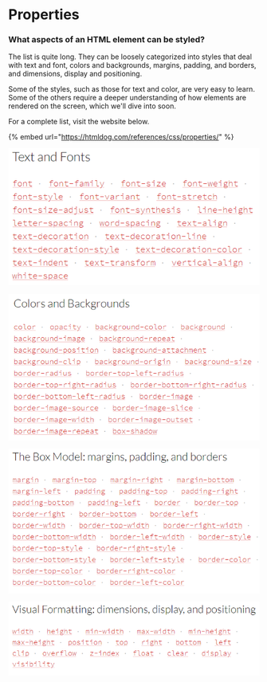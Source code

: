 # Properties

### What aspects of an HTML element can be styled?

The list is quite long. They can be loosely categorized into styles that deal with text and font, colors and backgrounds, margins, padding, and borders, and dimensions, display and positioning.

Some of the styles, such as those for text and color, are very easy to learn. Some of the others require a deeper understanding of how elements are rendered on the screen, which we'll dive into soon.

For a complete list, visit the website below.

{% embed url="https://htmldog.com/references/css/properties/" %}

![](../../.gitbook/assets/image%20%28225%29.png)

![](../../.gitbook/assets/image%20%28230%29.png)

![](../../.gitbook/assets/image%20%28195%29.png)

![](../../.gitbook/assets/image%20%28271%29.png)

### 

### 


